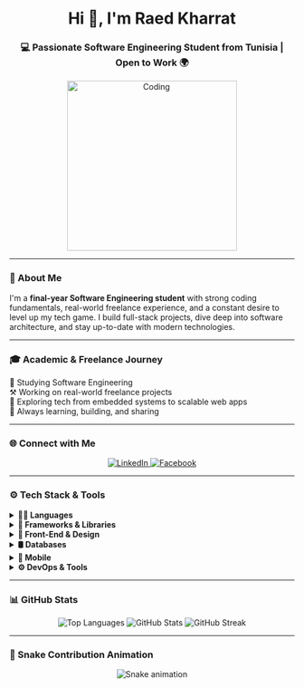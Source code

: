 <h1 align="center">Hi 👋, I'm Raed Kharrat</h1>
<h3 align="center">💻 Passionate Software Engineering Student from Tunisia | Open to Work 🌍</h3>

<p align="center">
  <img src="https://media0.giphy.com/media/bGgsc5mWoryfgKBx1u/200w.gif?cid=6c09b952eiy7hbhlcc4sj0qfhnb941cpf385xmpzkekltm5w&ep=v1_gifs_search&rid=200w.gif&ct=g" width="300" alt="Coding" />
</p>

---

### 🚀 About Me

I'm a **final-year Software Engineering student** with strong coding fundamentals, real-world freelance experience, and a constant desire to level up my tech game. I build full-stack projects, dive deep into software architecture, and stay up-to-date with modern technologies.

---

### 🎓 Academic & Freelance Journey

📘 Studying Software Engineering  
⚒️ Working on real-world freelance projects  
🚀 Exploring tech from embedded systems to scalable web apps  
🌱 Always learning, building, and sharing

---

### 🌐 Connect with Me

<p align="center">
  <a href="https://www.linkedin.com/in/raedkharrat/" target="_blank">
    <img src="https://img.shields.io/badge/-LinkedIn-0A66C2?style=for-the-badge&logo=linkedin&logoColor=white" alt="LinkedIn" />
  </a>
  <a href="https://fb.com/adam.kh.5055/" target="_blank">
    <img src="https://img.shields.io/badge/Facebook-1877F2?style=for-the-badge&logo=facebook&logoColor=white" alt="Facebook" />
  </a>
</p>

---

### ⚙️ Tech Stack & Tools

<details>
  <summary><b>🧑‍💻 Languages</b></summary>
  <p align="center">
    <img src="https://cdn.jsdelivr.net/gh/devicons/devicon/icons/javascript/javascript-original.svg" height="40" />
    <img src="https://cdn.jsdelivr.net/gh/devicons/devicon/icons/typescript/typescript-original.svg" height="40" />
    <img src="https://cdn.jsdelivr.net/gh/devicons/devicon/icons/python/python-original.svg" height="40" />
    <img src="https://cdn.jsdelivr.net/gh/devicons/devicon/icons/java/java-original.svg" height="40" />
    <img src="https://cdn.jsdelivr.net/gh/devicons/devicon/icons/c/c-original.svg" height="40" />
    <img src="https://cdn.jsdelivr.net/gh/devicons/devicon/icons/cplusplus/cplusplus-original.svg" height="40" />
    <img src="https://cdn.jsdelivr.net/gh/devicons/devicon/icons/php/php-original.svg" height="40" />
    <img src="https://cdn.jsdelivr.net/gh/devicons/devicon/icons/swift/swift-original.svg" height="40" />
    <img src="https://cdn.jsdelivr.net/gh/devicons/devicon/icons/kotlin/kotlin-original.svg" height="40" />
  </p>
</details>

<details>
  <summary><b>🚀 Frameworks & Libraries</b></summary>
  <p align="center">
    <img src="https://cdn.jsdelivr.net/gh/devicons/devicon/icons/react/react-original.svg" height="40" />
    <img src="https://cdn.jsdelivr.net/gh/devicons/devicon/icons/nextjs/nextjs-line.svg" height="40" />
    <img src="https://cdn.jsdelivr.net/gh/devicons/devicon/icons/angularjs/angularjs-original.svg" height="40" />
    <img src="https://cdn.jsdelivr.net/gh/devicons/devicon/icons/flutter/flutter-original.svg" height="40" />
    <img src="https://nestjs.com/img/logo-small.svg" height="40" />
    <img src="https://cdn.jsdelivr.net/gh/devicons/devicon/icons/django/django-plain.svg" height="40" />
    <img src="https://cdn.jsdelivr.net/gh/devicons/devicon/icons/spring/spring-original.svg" height="40" />
    <img src="https://cdn.jsdelivr.net/gh/devicons/devicon/icons/symfony/symfony-original.svg" height="40" />
  </p>
</details>

<details>
  <summary><b>🎨 Front-End & Design</b></summary>
  <p align="center">
    <img src="https://cdn.jsdelivr.net/gh/devicons/devicon/icons/html5/html5-original.svg" height="40" />
    <img src="https://cdn.jsdelivr.net/gh/devicons/devicon/icons/css3/css3-original.svg" height="40" />
    <img src="https://cdn.jsdelivr.net/gh/devicons/devicon/icons/sass/sass-original.svg" height="40" />
    <img src="https://cdn.jsdelivr.net/npm/simple-icons@v5/icons/tailwindcss.svg" height="40" />
    <img src="https://cdn.jsdelivr.net/gh/devicons/devicon/icons/figma/figma-original.svg" height="40" />
  </p>
</details>

<details>
  <summary><b>🛢️ Databases</b></summary>
  <p align="center">
    <img src="https://cdn.jsdelivr.net/gh/devicons/devicon/icons/mysql/mysql-original.svg" height="40" />
    <img src="https://cdn.jsdelivr.net/gh/devicons/devicon/icons/postgresql/postgresql-original.svg" height="40" />
    <img src="https://cdn.jsdelivr.net/gh/devicons/devicon/icons/mongodb/mongodb-original.svg" height="40" />
    <img src="https://cdn.jsdelivr.net/gh/devicons/devicon/icons/oracle/oracle-original.svg" height="40" />
  </p>
</details>

<details>
  <summary><b>📱 Mobile</b></summary>
  <p align="center">
    <img src="https://cdn.jsdelivr.net/gh/devicons/devicon/icons/android/android-original.svg" height="40" />
    <img src="https://cdn.jsdelivr.net/gh/devicons/devicon/icons/apple/apple-original.svg" height="40" />
    <img src="https://cdn.jsdelivr.net/gh/devicons/devicon/icons/flutter/flutter-original.svg" height="40" />
    <img src="https://cdn.jsdelivr.net/gh/devicons/devicon/icons/react/react-original.svg" height="40" title="React Native" />
    <img src="https://cdn.jsdelivr.net/gh/devicons/devicon/icons/swift/swift-original.svg" height="40" />
    <img src="https://cdn.jsdelivr.net/gh/devicons/devicon/icons/kotlin/kotlin-original.svg" height="40" />
  </p>
</details>

<details>
  <summary><b>⚙️ DevOps & Tools</b></summary>
  <p align="center">
    <img src="https://cdn.jsdelivr.net/gh/devicons/devicon/icons/git/git-original.svg" height="40" />
    <img src="https://cdn.jsdelivr.net/gh/devicons/devicon/icons/github/github-original.svg" height="40" />
    <img src="https://cdn.jsdelivr.net/gh/devicons/devicon/icons/docker/docker-original.svg" height="40" />
    <img src="https://cdn.jsdelivr.net/gh/devicons/devicon/icons/jenkins/jenkins-original.svg" height="40" />
    <img src="https://cdn.jsdelivr.net/gh/devicons/devicon/icons/kubernetes/kubernetes-plain.svg" height="40" />
    <img src="https://www.sonarqube.org/logos/index/sonarqube-logo.svg" height="40" />
    <img src="https://cdn.jsdelivr.net/gh/devicons/devicon/icons/prometheus/prometheus-original.svg" height="40" />
    <img src="https://cdn.jsdelivr.net/gh/devicons/devicon/icons/grafana/grafana-original.svg" height="40" />
    <img src="https://cdn.jsdelivr.net/gh/devicons/devicon/icons/vscode/vscode-original.svg" height="40" />
  </p>
</details>

---

### 📊 GitHub Stats

<p align="center">
  <img src="https://github-readme-stats.vercel.app/api/top-langs?username=RaedKharrat&show_icons=true&locale=en&layout=compact" alt="Top Languages" />
  <img src="https://github-readme-stats.vercel.app/api?username=RaedKharrat&show_icons=true&locale=en" alt="GitHub Stats" />
  <img src="https://github-readme-streak-stats.herokuapp.com/?user=RaedKharrat" alt="GitHub Streak" />
</p>

---

### 🐍 Snake Contribution Animation

<p align="center">
  <img src="https://github.com/RaedKharrat/RaedKharrat/blob/output/github-contribution-grid-snake.svg" alt="Snake animation" />
</p>
